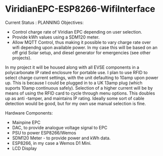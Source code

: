 # ViridianEPC-ESP8266-WifiInterface

Current Status : PLANNING
Objectives:
- Control charge rate of Viridian EPC depending on user selection.
- Provide kWh values using a SDM120 meter.
- Allow MQTT Control, thus making it possible to vary charge rate over wifi dependng upon available power. In my case this will be based on an off grid Solar setup, and diesel generator for emergencies (see other projects).

In my project it will be housed along with all EVSE components in a polycarbonate IP rated enclosure for portable use. I plan to use RFID to select charge current settings, with the unit defaulting to 10amp upon power up. This is because I could be plugged in to a UK 13amp plug (which suports 10amp continuous safely). Selection of a higher current will be by means of using the RFID card to cycle through menu options. This doubles up as anti -tamper, and maintains IP rating. Ideally some sort of cable detection would be good, but for my own use manual selection is fine.

Hardware Components:
- Mainpine EPC
- DAC, to provide analogue voltage signal to EPC
- PSU to power ESP8266/Wemos
- SDM120 Meter - to provide power and kWh data.
- ESP8266, in my case a Wemos D1 Mini.
- LCD Display
